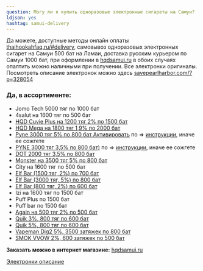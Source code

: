 ```yaml
---
question: Могу ли я купить одноразовые электронные сигареты на Самуи?
ldjson: yes 
hashtag: samui-delivery 
---
```


Да можете, доступные методы онлайн оплаты [thaihookahfaq.ru/#delivery](https://thaihookahfaq.ru/#delivery), самовывоз одноразовых электронных сигарет на Самуи 500 бат на Ламаи, доставка русским курьером по Самуи 1000 бат, при оформлении в  [hqdsamui.ru](https://hqdsamui.ru/electronki/) в обоих случаях опалтить можно наличными при получении. Все электронки оригиналы. Посмотреть описание электронок можно здесь [savepearlharbor.com/?p=328054](https://savepearlharbor.com/?p=328054)


### **Да, в ассортименте:**

* Jomo Tech 5000 тяг по 1000 бат
* 4salut на 1600 тяг по 500 бат
* [HQD Cuvie Plus на 1200 тяг 2% по 1500 бат](https://hqdsamui.ru/electronki/)
* [HQD Mega на 1800 тяг 1,9% по 2000 бат](https://hqdsamui.ru/electronki/)
* [Pyne 3000 тяг 5% по 800 бат Активировать](https://hqdsamui.ru/electronki/) по => [инструкции](https://savepearlharbor.com/?p=330334), иначе ее сожгете 
* [PYNE 3000 тяг 3,5% по 800 бат)](https://hqdsamui.ru/electronki/) по => [инструкции](https://savepearlharbor.com/?p=330334), иначе ее сожгете
* [DOT 2000 тяг 3,5% по 800 бат](https://hqdsamui.ru/electronki/)
* [Monster  на 3500 тяг 5% по 800 бат](https://hqdsamui.ru/electronki/)
* City на 1600 тяг по 500 бат
* [Elf Bar (1500 тяг, 2%) по 700 бат](https://hqdsamui.ru/electronki/)
* [Elf Bar (3000 тяг, 5%) по 800 бат](https://hqdsamui.ru/electronki/)
* [Elf Bar (800 тяг, 2%) по 600 бат](https://hqdsamui.ru/electronki/)
* Izi на 1600 тяг по 1500 бат
* Puff Plus по 1500 бат
* Puff bar по 1500 бат
* [Again на 500 тяг 2% по 500 бат](https://hqdsamui.ru/electronki/)
* [Quik 3%, 800 тяг по 600 бат](https://hqdsamui.ru/electronki/)
* [Quik 5%, 800 тяг по 600 бат](https://hqdsamui.ru/electronki/)
* [Vapeman Dig2 5%, 3500 затяжек по 800 бат](https://hqdsamui.ru/electronki/)
* [SMOK VVOW 2%, 600 затяжек по 500 бат](https://hqdsamui.ru/electronki/)

**Заказать можно в интернет магазине:** [hqdsamui.ru](https://hqdsamui.ru/electronki/)

[Электронки описание](https://savepearlharbor.com/?p=328054)



